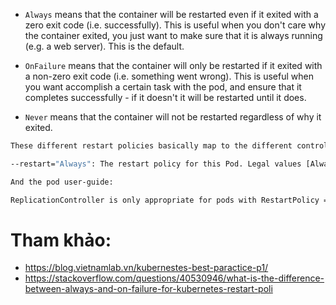 - ```Always``` means that the container will be restarted even if it exited with a zero exit code (i.e. successfully). This is useful when you don't care why the container exited, you just want to make sure that it is always running (e.g. a web server). This is the default.

- ```OnFailure``` means that the container will only be restarted if it exited with a non-zero exit code (i.e. something went wrong). This is useful when you want accomplish a certain task with the pod, and ensure that it completes successfully - if it doesn't it will be restarted until it does.

- ```Never``` means that the container will not be restarted regardless of why it exited.

```sh
These different restart policies basically map to the different controller types as you can see from kubectl run --help:

--restart="Always": The restart policy for this Pod. Legal values [Always, OnFailure, Never]. If set to 'Always' a deployment is created for this pod, if set to 'OnFailure', a job is created for this pod, if set to 'Never', a regular pod is created. For the latter two --replicas must be 1. Default 'Always'

And the pod user-guide:

ReplicationController is only appropriate for pods with RestartPolicy = Always. Job is only appropriate for pods with RestartPolicy equal to OnFailure or Never.
```

# Tham khảo:
- https://blog.vietnamlab.vn/kubernestes-best-paractice-p1/
- https://stackoverflow.com/questions/40530946/what-is-the-difference-between-always-and-on-failure-for-kubernetes-restart-poli